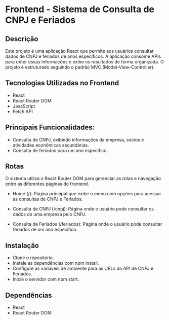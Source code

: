 # Frontend - Sistema de Consulta de CNPJ e Feriados

## Descrição
Este projeto é uma aplicação React que permite aos usuários consultar dados de CNPJ e feriados de anos específicos. A aplicação consome APIs para obter essas informações e exibe os resultados de forma organizada. O projeto é estruturado seguindo o padrão MVC (Model-View-Controller).

## Tecnologias Utilizadas no Frontend
- React
- React Router DOM
- JavaScript 
- Fetch API

## Principais Funcionalidades:
- Consulta de CNPJ, exibindo informações da empresa, sócios e atividades econômicas secundárias.
- Consulta de feriados para um ano específico.

## Rotas 
O sistema utiliza o React Router DOM para gerenciar as rotas e navegação entre as diferentes páginas do frontend.

- Home (/): Página principal que exibe o menu com opções para acessar as consultas de CNPJ e Feriados.

- Consulta de CNPJ (/cnpj): Página onde o usuário pode consultar os dados de uma empresa pelo CNPJ.

- Consulta de Feriados (/feriados): Página onde o usuário pode consultar feriados de um ano específico.

## Instalação
- Clone o repositório.
- Instale as dependências com npm install.
- Configure as variáveis de ambiente para as URLs da API de CNPJ e Feriados.
- Inicie o servidor com npm start.

## Dependências
- React
- React Router DOM
